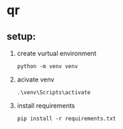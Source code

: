 # qr
## setup:
1. create vurtual environment

	`python -m venv venv`
	
2. acivate venv

	`.\venv\Scripts\activate`
	
3. install requirements

	`pip install -r requirements.txt`
	
